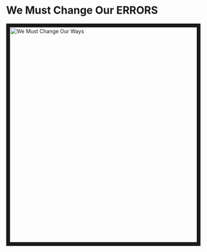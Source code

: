 # We Must Change Our **ERRORS**

<a href="http://www.youtube.com/watch?feature=player_embedded&v=uGiz0QX1qr0
" target="_blank"><img src="https://raw.githubusercontent.com/odicforcesounds/odicforcesounds/master/backgrounds/Tribute.jpg" 
alt="We Must Change Our Ways" width="640" height="580" border="10" /></a>